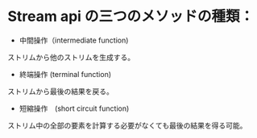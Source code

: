 # Stream api の三つのメソッドの種類：
- 中間操作（intermediate function)

ストリムから他のストリムを生成する。
- 終端操作 (terminal function)

ストリムから最後の結果を戻る。
- 短縮操作　(short circuit function)

ストリム中の全部の要素を計算する必要がなくても最後の結果を得る可能。